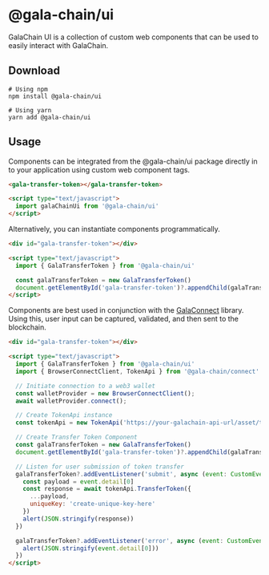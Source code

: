 # @gala-chain/ui

GalaChain UI is a collection of custom web components that can be used to easily interact with GalaChain.

## Download

```
# Using npm
npm install @gala-chain/ui

# Using yarn
yarn add @gala-chain/ui
```

## Usage

Components can be integrated from the @gala-chain/ui package directly in to your application using custom web component tags.

```html
<gala-transfer-token></gala-transfer-token>

<script type="text/javascript">
  import galaChainUi from '@gala-chain/ui'
</script>
```

Alternatively, you can instantiate components programmatically.

```html
<div id="gala-transfer-token"></div>

<script type="text/javascript">
  import { GalaTransferToken } from '@gala-chain/ui'

  const galaTransferToken = new GalaTransferToken()
  document.getElementById('gala-transfer-token')?.appendChild(galaTransferToken)
</script>
```

Components are best used in conjunction with the [GalaConnect](https://www.npmjs.com/package/@gala-chain/connect) library. Using this, user input can be captured, validated, and then sent to the blockchain.

```html
<div id="gala-transfer-token"></div>

<script type="text/javascript">
  import { GalaTransferToken } from '@gala-chain/ui'
  import { BrowserConnectClient, TokenApi } from '@gala-chain/connect'

  // Initiate connection to a web3 wallet
  const walletProvider = new BrowserConnectClient();
  await walletProvider.connect();

  // Create TokenApi instance
  const tokenApi = new TokenApi('https://your-galachain-api-url/asset/token-contract', walletProvider);

  // Create Transfer Token Component
  const galaTransferToken = new GalaTransferToken()
  document.getElementById('gala-transfer-token')?.appendChild(galaTransferToken)

  // Listen for user submission of token transfer
  galaTransferToken?.addEventListener('submit', async (event: CustomEvent) => {
    const payload = event.detail[0]
    const response = await tokenApi.TransferToken({
      ...payload,
      uniqueKey: 'create-unique-key-here'
    })
    alert(JSON.stringify(response))
  })

  galaTransferToken?.addEventListener('error', async (event: CustomEvent) => {
    alert(JSON.stringify(event.detail[0]))
  })
</script>
```
